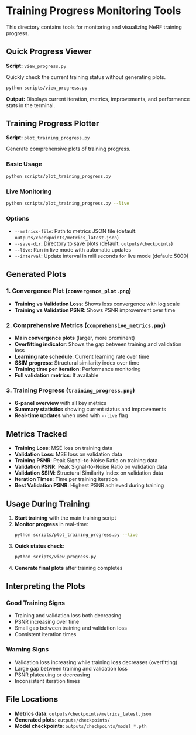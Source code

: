 # Training Progress Monitoring Tools

This directory contains tools for monitoring and visualizing NeRF training progress.

## Quick Progress Viewer

**Script:** `view_progress.py`

Quickly check the current training status without generating plots.

```bash
python scripts/view_progress.py
```

**Output:** Displays current iteration, metrics, improvements, and performance stats in the terminal.

## Training Progress Plotter

**Script:** `plot_training_progress.py`

Generate comprehensive plots of training progress.

### Basic Usage

```bash
python scripts/plot_training_progress.py
```

### Live Monitoring

```bash
python scripts/plot_training_progress.py --live
```

### Options

- `--metrics-file`: Path to metrics JSON file (default: `outputs/checkpoints/metrics_latest.json`)
- `--save-dir`: Directory to save plots (default: `outputs/checkpoints`)
- `--live`: Run in live mode with automatic updates
- `--interval`: Update interval in milliseconds for live mode (default: 5000)

## Generated Plots

### 1. Convergence Plot (`convergence_plot.png`)

- **Training vs Validation Loss**: Shows loss convergence with log scale
- **Training vs Validation PSNR**: Shows PSNR improvement over time

### 2. Comprehensive Metrics (`comprehensive_metrics.png`)

- **Main convergence plots** (larger, more prominent)
- **Overfitting indicator**: Shows the gap between training and validation loss
- **Learning rate schedule**: Current learning rate over time
- **SSIM progress**: Structural similarity index over time
- **Training time per iteration**: Performance monitoring
- **Full validation metrics**: If available

### 3. Training Progress (`training_progress.png`)

- **6-panel overview** with all key metrics
- **Summary statistics** showing current status and improvements
- **Real-time updates** when used with `--live` flag

## Metrics Tracked

- **Training Loss**: MSE loss on training data
- **Validation Loss**: MSE loss on validation data
- **Training PSNR**: Peak Signal-to-Noise Ratio on training data
- **Validation PSNR**: Peak Signal-to-Noise Ratio on validation data
- **Validation SSIM**: Structural Similarity Index on validation data
- **Iteration Times**: Time per training iteration
- **Best Validation PSNR**: Highest PSNR achieved during training

## Usage During Training

1. **Start training** with the main training script
2. **Monitor progress** in real-time:
   ```bash
   python scripts/plot_training_progress.py --live
   ```
3. **Quick status check**:
   ```bash
   python scripts/view_progress.py
   ```
4. **Generate final plots** after training completes

## Interpreting the Plots

### Good Training Signs

- Training and validation loss both decreasing
- PSNR increasing over time
- Small gap between training and validation loss
- Consistent iteration times

### Warning Signs

- Validation loss increasing while training loss decreases (overfitting)
- Large gap between training and validation loss
- PSNR plateauing or decreasing
- Inconsistent iteration times

## File Locations

- **Metrics data**: `outputs/checkpoints/metrics_latest.json`
- **Generated plots**: `outputs/checkpoints/`
- **Model checkpoints**: `outputs/checkpoints/model_*.pth`

